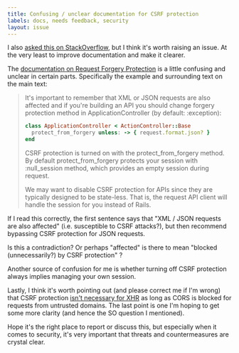 ```yaml
---
title: Confusing / unclear documentation for CSRF protection
labels: docs, needs feedback, security
layout: issue
---
```


I also [asked this on StackOverflow](http://stackoverflow.com/q/40706394/305019), but I think it's worth raising an issue. At the very least to improve documentation and make it clearer.

The [documentation on Request Forgery Protection](http://edgeapi.rubyonrails.org/classes/ActionController/RequestForgeryProtection.html) is a little confusing and unclear in certain parts. Specifically the example and surrounding text on the main text:

> It's important to remember that XML or JSON requests are also affected and if you're building an API you should change forgery protection method in ApplicationController (by default: :exception):
> 
> ```ruby
> class ApplicationController < ActionController::Base
>   protect_from_forgery unless: -> { request.format.json? }
> end
> ```
> CSRF protection is turned on with the protect_from_forgery method. By default protect_from_forgery protects your session with :null_session method, which provides an empty session during request.
> 
> We may want to disable CSRF protection for APIs since they are typically designed to be state-less. That is, the request API client will handle the session for you instead of Rails.

If I read this correctly, the first sentence says that "XML / JSON requests are also affected" (i.e. susceptible to CSRF attacks?), but then recommend bypassing CSRF protection for JSON requests.

Is this a contradiction? Or perhaps "affected" is there to mean "blocked (unnecessarily?) by CSRF protection" ?

Another source of confusion for me is whether turning off CSRF protection always implies managing your own session.

Lastly, I think it's worth pointing out (and please correct me if I'm wrong) that CSRF protection [isn't necessary for XHR](https://www.owasp.org/index.php/Cross-Site_Request_Forgery_(CSRF)_Prevention_Cheat_Sheet#Protecting_REST_Services:_Use_of_Custom_Request_Headers) as long as CORS is blocked for requests from untrusted domains. The last point is one I'm hoping to get some more clarity (and hence the SO question I mentioned).

Hope it's the right place to report or discuss this, but especially when it comes to security, it's very important that threats and countermeasures are crystal clear.
